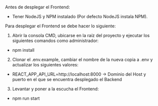 Antes de desplegar el Frontend:

* Tener NodeJS y NPM instalado (Por defecto NodeJS instala NPM).

Para desplegar el Frontend se debe hacer lo siguiente:

1. Abrir la consola CMD, ubicarse en la raíz del proyecto y ejecutar los siguientes comandos como administrador:

- npm install

2. Clonar el .env.example, cambiar el nombre de la nueva copia a .env y actualizar los siguientes valores:

- REACT_APP_API_URL=http://localhost:8000 -> Dominio del Host y puerto en el que se encuentra desplegado el Backend

3. Levantar y poner a la escucha el Frontend:

- npm run start
